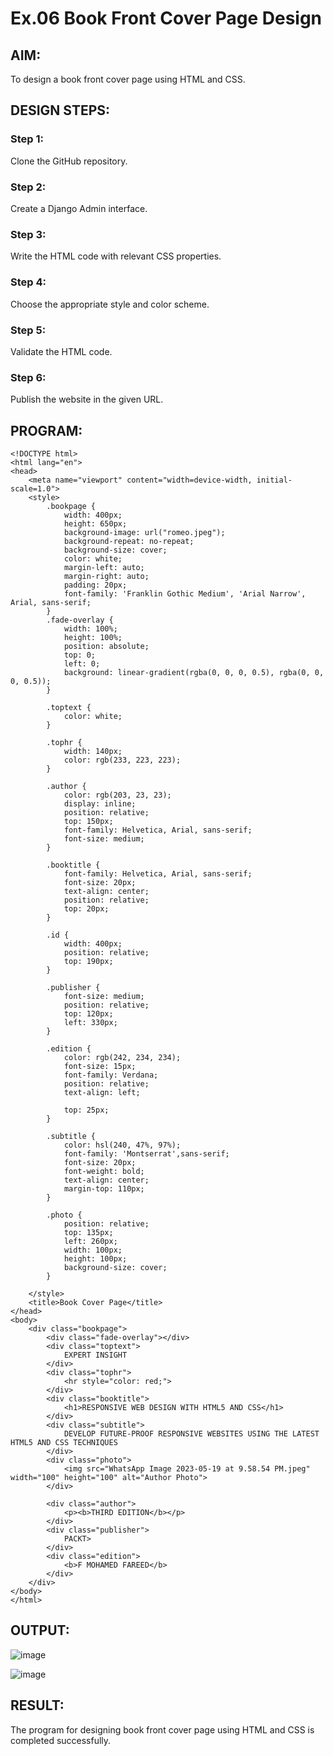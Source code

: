 # Ex.06 Book Front Cover Page Design
## AIM:
To design a book front cover page using HTML and CSS.

## DESIGN STEPS:

### Step 1:
Clone the GitHub repository.

### Step 2:
Create a Django Admin interface.

### Step 3:
Write the HTML code with relevant CSS properties.

### Step 4:
Choose the appropriate style and color scheme.

### Step 5:
Validate the HTML code.

### Step 6:
Publish the website in the given URL.

## PROGRAM:
```
<!DOCTYPE html>
<html lang="en">
<head>
    <meta name="viewport" content="width=device-width, initial-scale=1.0">
    <style>
        .bookpage {
            width: 400px;
            height: 650px;
            background-image: url("romeo.jpeg");
            background-repeat: no-repeat;
            background-size: cover;
            color: white;
            margin-left: auto;
            margin-right: auto;
            padding: 20px;
            font-family: 'Franklin Gothic Medium', 'Arial Narrow', Arial, sans-serif;
        }
        .fade-overlay {
            width: 100%;
            height: 100%;
            position: absolute;
            top: 0;
            left: 0;
            background: linear-gradient(rgba(0, 0, 0, 0.5), rgba(0, 0, 0, 0.5));
        }

        .toptext {
            color: white;
        }

        .tophr {
            width: 140px;
            color: rgb(233, 223, 223);
        }

        .author {
            color: rgb(203, 23, 23);
            display: inline;
            position: relative;
            top: 150px;
            font-family: Helvetica, Arial, sans-serif;
            font-size: medium;
        }

        .booktitle {
            font-family: Helvetica, Arial, sans-serif;
            font-size: 20px;
            text-align: center;
            position: relative;
            top: 20px;
        }

        .id {
            width: 400px;
            position: relative;
            top: 190px;
        }

        .publisher {
            font-size: medium;
            position: relative;
            top: 120px;
            left: 330px;
        }

        .edition {
            color: rgb(242, 234, 234);
            font-size: 15px;
            font-family: Verdana;
            position: relative;
            text-align: left;

            top: 25px;
        }

        .subtitle {
            color: hsl(240, 47%, 97%);
            font-family: 'Montserrat',sans-serif;
            font-size: 20px;
            font-weight: bold;
            text-align: center;
            margin-top: 110px;
        }

        .photo {
            position: relative;
            top: 135px;
            left: 260px;
            width: 100px;
            height: 100px;
            background-size: cover;
        }

    </style>
    <title>Book Cover Page</title>
</head>
<body>
    <div class="bookpage">
        <div class="fade-overlay"></div>
        <div class="toptext">
            EXPERT INSIGHT
        </div>
        <div class="tophr">
            <hr style="color: red;">
        </div>
        <div class="booktitle">
            <h1>RESPONSIVE WEB DESIGN WITH HTML5 AND CSS</h1>
        </div>
        <div class="subtitle">
            DEVELOP FUTURE-PROOF RESPONSIVE WEBSITES USING THE LATEST HTML5 AND CSS TECHNIQUES
        </div>
        <div class="photo">
            <img src="WhatsApp Image 2023-05-19 at 9.58.54 PM.jpeg" width="100" height="100" alt="Author Photo">
        </div>
        
        <div class="author">
            <p><b>THIRD EDITION</b></p>
        </div>
        <div class="publisher">
            PACKT>
        </div>
        <div class="edition">
            <b>F MOHAMED FAREED</b>
        </div>
    </div>
</body>
</html>
```

## OUTPUT:

![image](https://github.com/SAILESHKUMAR33/cover/assets/113497410/11b13774-72c1-47b7-940a-d5d902705e4c)


![image](https://github.com/SAILESHKUMAR33/cover/assets/113497410/1d6ad405-b304-4653-8407-2ff078cd9fac)


## RESULT:
The program for designing book front cover page using HTML and CSS is completed successfully.
